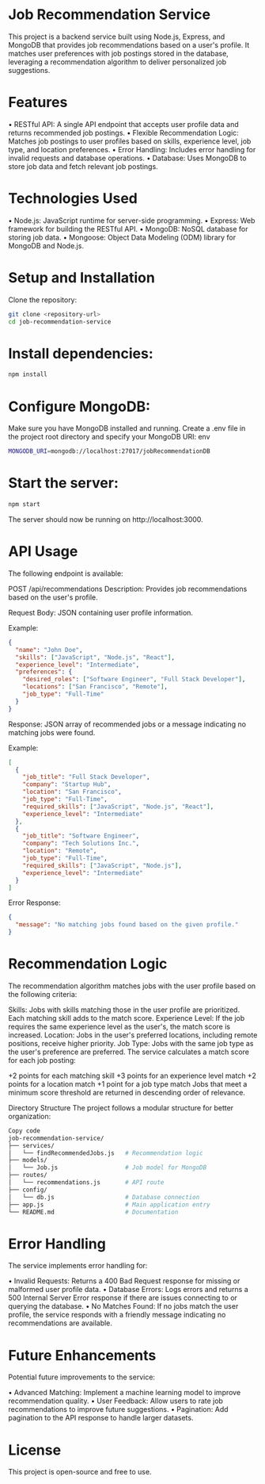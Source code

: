 # Job Recommendation Service

This project is a backend service built using Node.js, Express, and MongoDB that provides job recommendations based on a user's profile. It matches user preferences with job postings stored in the database, leveraging a recommendation algorithm to deliver personalized job suggestions.

# Features
• RESTful API: A single API endpoint that accepts user profile data and returns recommended job postings.
• Flexible Recommendation Logic: Matches job postings to user profiles based on skills, experience level, job type, and location preferences.
• Error Handling: Includes error handling for invalid requests and database operations.
• Database: Uses MongoDB to store job data and fetch relevant job postings.

# Technologies Used
• Node.js: JavaScript runtime for server-side programming.
• Express: Web framework for building the RESTful API.
• MongoDB: NoSQL database for storing job data.
• Mongoose: Object Data Modeling (ODM) library for MongoDB and Node.js.

# Setup and Installation
Clone the repository:

```bash
git clone <repository-url>
cd job-recommendation-service
```

# Install dependencies:

``` bash
npm install
```

# Configure MongoDB:

Make sure you have MongoDB installed and running.
Create a .env file in the project root directory and specify your MongoDB URI:
env

``` bash
MONGODB_URI=mongodb://localhost:27017/jobRecommendationDB
```

# Start the server:

``` bash
npm start
```

The server should now be running on http://localhost:3000.

# API Usage
The following endpoint is available:

POST /api/recommendations
Description: Provides job recommendations based on the user's profile.

Request Body: JSON containing user profile information.

Example:

``` JSON
{
  "name": "John Doe",
  "skills": ["JavaScript", "Node.js", "React"],
  "experience_level": "Intermediate",
  "preferences": {
    "desired_roles": ["Software Engineer", "Full Stack Developer"],
    "locations": ["San Francisco", "Remote"],
    "job_type": "Full-Time"
  }
}
```

Response: JSON array of recommended jobs or a message indicating no matching jobs were found.

Example:

``` json
[
  {
    "job_title": "Full Stack Developer",
    "company": "Startup Hub",
    "location": "San Francisco",
    "job_type": "Full-Time",
    "required_skills": ["JavaScript", "Node.js", "React"],
    "experience_level": "Intermediate"
  },
  {
    "job_title": "Software Engineer",
    "company": "Tech Solutions Inc.",
    "location": "Remote",
    "job_type": "Full-Time",
    "required_skills": ["JavaScript", "Node.js"],
    "experience_level": "Intermediate"
  }
]
```
Error Response:

``` json
{
  "message": "No matching jobs found based on the given profile."
}
```

# Recommendation Logic
The recommendation algorithm matches jobs with the user profile based on the following criteria:

Skills: Jobs with skills matching those in the user profile are prioritized. Each matching skill adds to the match score.
Experience Level: If the job requires the same experience level as the user's, the match score is increased.
Location: Jobs in the user's preferred locations, including remote positions, receive higher priority.
Job Type: Jobs with the same job type as the user's preference are preferred.
The service calculates a match score for each job posting:

+2 points for each matching skill
+3 points for an experience level match
+2 points for a location match
+1 point for a job type match
Jobs that meet a minimum score threshold are returned in descending order of relevance.

Directory Structure
The project follows a modular structure for better organization:

``` bash
Copy code
job-recommendation-service/
├── services/
│   └── findRecommendedJobs.js   # Recommendation logic
├── models/
│   └── Job.js                   # Job model for MongoDB
├── routes/
│   └── recommendations.js       # API route
├── config/
│   └── db.js                    # Database connection
├── app.js                       # Main application entry
└── README.md                    # Documentation
```

# Error Handling
The service implements error handling for:

• Invalid Requests: Returns a 400 Bad Request response for missing or malformed user profile data.
• Database Errors: Logs errors and returns a 500 Internal Server Error response if there are issues connecting to or querying the database.
• No Matches Found: If no jobs match the user profile, the service responds with a friendly message indicating no recommendations are available.

# Future Enhancements
Potential future improvements to the service:

• Advanced Matching: Implement a machine learning model to improve recommendation quality.
• User Feedback: Allow users to rate job recommendations to improve future suggestions.
• Pagination: Add pagination to the API response to handle larger datasets.

# License
This project is open-source and free to use.
